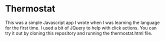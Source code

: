 # Thermostat

This was a simple Javascript app I wrote when I was learning the language for the first time.
I used a bit of JQuery to help with click actions. You can try it out by cloning this repository and running the thermostat.html file.
